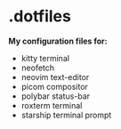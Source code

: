 # .dotfiles
**My configuration files for:**
- kitty terminal
- neofetch
- neovim text-editor
- picom compositor
- polybar status-bar
- roxterm terminal
- starship terminal prompt
